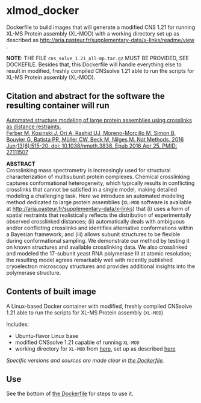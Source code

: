 # xlmod_docker
Dockerfile to build images that will generate a modified CNS 1.21 for running XL-MS Protein assembly (XL-MOD) with a working directory set up as described as http://aria.pasteur.fr/supplementary-data/x-links/readme/view  .

**NOTE**: THE FILE `cns_solve_1.21_all-mp.tar.gz` MUST BE PROVIDED, SEE DOCKEFILE. Besides that, this Dockerfile will handle everything else to result in  modified, freshly compiled CNSsolve 1.21 able to run the scripts for XL-MS Protein assembly (XL-MOD).


Citation and abstract for the software the resulting container will run
--------------------------------------

[Automated structure modeling of large protein assemblies using crosslinks as distance restraints.  
Ferber M, Kosinski J, Ori A, Rashid UJ, Moreno-Morcillo M, Simon B, Bouvier G, Batista PR, Müller CW, Beck M, Nilges M.
Nat Methods. 2016 Jun;13(6):515-20. doi: 10.1038/nmeth.3838. Epub 2016 Apr 25.                    PMID: 27111507](https://www.ncbi.nlm.nih.gov/pubmed/27111507)

**ABSTRACT**  
Crosslinking mass spectrometry is increasingly used for structural characterization of multisubunit protein complexes. Chemical crosslinking captures 
conformational heterogeneity, which typically results in conflicting crosslinks that cannot be satisfied in a single model, making detailed modeling a
challenging task. Here we introduce an automated modeling method dedicated to large protein assemblies (`XL-MOD` software is available at 
http://aria.pasteur.fr/supplementary-data/x-links) that (i) uses a form of spatial restraints that realistically reflects the distribution of
experimentally observed crosslinked distances; (ii) automatically deals with ambiguous and/or conflicting crosslinks and identifies alternative 
conformations within a Bayesian framework; and (iii) allows subunit structures to be flexible during conformational sampling. We demonstrate our method 
by testing it on known structures and available crosslinking data. We also crosslinked and modeled the 17-subunit yeast RNA polymerase III at atomic 
resolution; the resulting model agrees remarkably well with recently published cryoelectron microscopy structures and provides additional insights into 
the polymerase structure.


Contents of built image
-----------------------

A Linux-based Docker container with modified, freshly compiled CNSsolve 1.21 able to run the scripts for XL-MS Protein assembly (`XL-MOD`)

Includes:

* Ubuntu-flavor Linux base
* modified CNSsolve 1.21 capable of running `XL-MOD`
* working directory for `XL-MOD` from [here](http://aria.pasteur.fr/supplementary-data/x-links), set up as described [here](http://aria.pasteur.fr/supplementary-data/x-links/readme/view)

*Specific versions and sources are made clear in [the Dockerfile](https://github.com/fomightez/xlmod_docker/blob/master/Dockerfile).*  

Use
----

See the bottom of [the Dockerfile](https://github.com/fomightez/xlmod_docker/blob/master/Dockerfile) for steps to use it.

